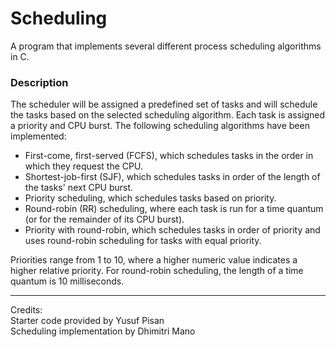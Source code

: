 # Scheduling

A program that implements several different process scheduling algorithms in C.

### Description

The scheduler will be assigned a predefined set of tasks and will schedule the tasks based on the selected scheduling algorithm.  Each task is assigned a priority and CPU burst. The following scheduling algorithms have been implemented:

- First-come, first-served (FCFS), which schedules tasks in the order in which they request the CPU.
- Shortest-job-first (SJF), which schedules tasks in order of the length of the tasks' next CPU burst.
- Priority scheduling, which schedules tasks based on priority.
- Round-robin (RR) scheduling, where each task is run for a time quantum (or for the remainder of its CPU burst).
- Priority with round-robin, which schedules tasks in order of priority and uses round-robin scheduling for tasks with equal priority.

Priorities range from 1 to 10, where a higher numeric value indicates a higher relative priority.  For round-robin scheduling, the length of a time quantum is 10 milliseconds.

---

Credits:<br>
Starter code provided by Yusuf Pisan<br>
Scheduling implementation by Dhimitri Mano
